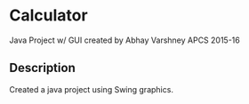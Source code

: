 # Calculator
Java Project w/ GUI
created by Abhay Varshney
APCS 2015-16

## Description
Created a java project using Swing graphics. 